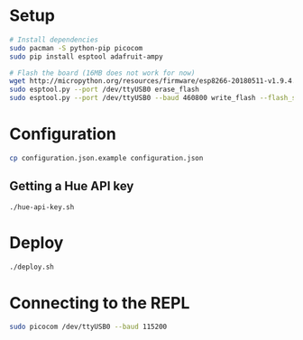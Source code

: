 # Setup

```bash
# Install dependencies
sudo pacman -S python-pip picocom
sudo pip install esptool adafruit-ampy

# Flash the board (16MB does not work for now)
wget http://micropython.org/resources/firmware/esp8266-20180511-v1.9.4.bin
sudo esptool.py --port /dev/ttyUSB0 erase_flash
sudo esptool.py --port /dev/ttyUSB0 --baud 460800 write_flash --flash_size=4MB 0 esp8266-20180511-v1.9.4.bin
```

# Configuration

```bash
cp configuration.json.example configuration.json
```

## Getting a Hue API key

```
./hue-api-key.sh
```

# Deploy

```bash
./deploy.sh
```

# Connecting to the REPL

```bash
sudo picocom /dev/ttyUSB0 --baud 115200
```

